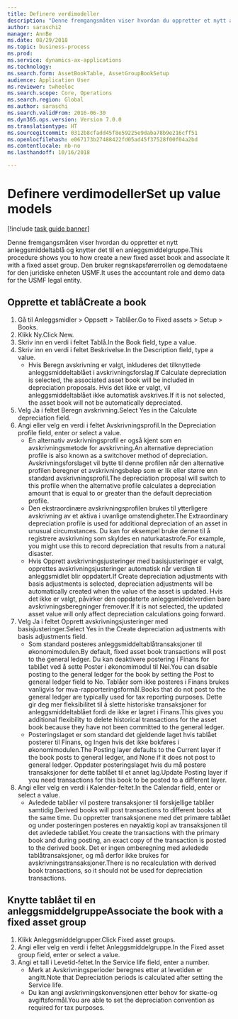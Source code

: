 ```yaml
--- 
title: Definere verdimodeller
description: "Denne fremgangsmåten viser hvordan du oppretter et nytt anleggsmiddeltablå og knytter det til en anleggsmiddelgruppe."
author: saraschi2
manager: AnnBe
ms.date: 08/29/2018
ms.topic: business-process
ms.prod: 
ms.service: dynamics-ax-applications
ms.technology: 
ms.search.form: AssetBookTable, AssetGroupBookSetup
audience: Application User
ms.reviewer: twheeloc
ms.search.scope: Core, Operations
ms.search.region: Global
ms.author: saraschi
ms.search.validFrom: 2016-06-30
ms.dyn365.ops.version: Version 7.0.0
ms.translationtype: HT
ms.sourcegitcommit: 0312b8cfadd45f8e59225e9daba78b9e216cff51
ms.openlocfilehash: e067173b27488422fd05ad45f37528f00f04a2bd
ms.contentlocale: nb-no
ms.lasthandoff: 10/16/2018

---
```

# <a name="set-up-value-models"></a><span data-ttu-id="a2faf-103">Definere verdimodeller</span><span class="sxs-lookup"><span data-stu-id="a2faf-103">Set up value models</span></span>

[!include [task guide banner](../../includes/task-guide-banner.md)]

<span data-ttu-id="a2faf-104">Denne fremgangsmåten viser hvordan du oppretter et nytt anleggsmiddeltablå og knytter det til en anleggsmiddelgruppe.</span><span class="sxs-lookup"><span data-stu-id="a2faf-104">This procedure shows you to how create a new fixed asset book and associate it with a fixed asset group.</span></span> <span data-ttu-id="a2faf-105">Den bruker regnskapsførerrollen og demodataene for den juridiske enheten USMF.</span><span class="sxs-lookup"><span data-stu-id="a2faf-105">It uses the accountant role and demo data for the USMF legal entity.</span></span>


## <a name="create-a-book"></a><span data-ttu-id="a2faf-106">Opprette et tablå</span><span class="sxs-lookup"><span data-stu-id="a2faf-106">Create a book</span></span>
1. <span data-ttu-id="a2faf-107">Gå til Anleggsmidler > Oppsett > Tablåer.</span><span class="sxs-lookup"><span data-stu-id="a2faf-107">Go to Fixed assets > Setup > Books.</span></span>
2. <span data-ttu-id="a2faf-108">Klikk Ny.</span><span class="sxs-lookup"><span data-stu-id="a2faf-108">Click New.</span></span>
3. <span data-ttu-id="a2faf-109">Skriv inn en verdi i feltet Tablå.</span><span class="sxs-lookup"><span data-stu-id="a2faf-109">In the Book field, type a value.</span></span>
4. <span data-ttu-id="a2faf-110">Skriv inn en verdi i feltet Beskrivelse.</span><span class="sxs-lookup"><span data-stu-id="a2faf-110">In the Description field, type a value.</span></span>
    * <span data-ttu-id="a2faf-111">Hvis Beregn avskrivning er valgt, inkluderes det tilknyttede anleggsmiddeltablået i avskrivningsforslag.</span><span class="sxs-lookup"><span data-stu-id="a2faf-111">If Calculate depreciation is selected, the associated asset book will be included in depreciation proposals.</span></span> <span data-ttu-id="a2faf-112">Hvis det ikke er valgt, vil anleggsmiddeltablået ikke automatisk avskrives.</span><span class="sxs-lookup"><span data-stu-id="a2faf-112">If it is not selected, the asset book will not be automatically depreciated.</span></span>  
5. <span data-ttu-id="a2faf-113">Velg Ja i feltet Beregn avskrivning.</span><span class="sxs-lookup"><span data-stu-id="a2faf-113">Select Yes in the Calculate depreciation field.</span></span>
6. <span data-ttu-id="a2faf-114">Angi eller velg en verdi i feltet Avskrivningsprofil.</span><span class="sxs-lookup"><span data-stu-id="a2faf-114">In the Depreciation profile field, enter or select a value.</span></span>
    * <span data-ttu-id="a2faf-115">En alternativ avskrivningsprofil er også kjent som en avskrivningsmetode for avskrivning.</span><span class="sxs-lookup"><span data-stu-id="a2faf-115">An alternative depreciation profile is also known as a switchover method of depreciation.</span></span> <span data-ttu-id="a2faf-116">Avskrivningsforslaget vil bytte til denne profilen når den alternative profilen beregner et avskrivningsbeløp som er lik eller større enn standard avskrivningsprofil.</span><span class="sxs-lookup"><span data-stu-id="a2faf-116">The depreciation proposal will switch to this profile when the alternative profile calculates a depreciation amount that is equal to or greater than the default depreciation profile.</span></span>  
    * <span data-ttu-id="a2faf-117">Den ekstraordinære avskrivningsprofilen brukes til ytterligere avskrivning av et aktiva i uvanlige omstendigheter.</span><span class="sxs-lookup"><span data-stu-id="a2faf-117">The Extraordinary depreciation profile is used for additional depreciation of an asset in unusual circumstances.</span></span> <span data-ttu-id="a2faf-118">Du kan for eksempel bruke denne til å registrere avskrivning som skyldes en naturkatastrofe.</span><span class="sxs-lookup"><span data-stu-id="a2faf-118">For example, you might use this to record depreciation that results from a natural disaster.</span></span>  
    * <span data-ttu-id="a2faf-119">Hvis Opprett avskrivningsjusteringer med basisjusteringer er valgt, opprettes avskrivningsjusteringer automatisk når verdien til anleggsmidlet blir oppdatert.</span><span class="sxs-lookup"><span data-stu-id="a2faf-119">If Create depreciation adjustments with basis adjustments is selected, depreciation adjustments will be automatically created when the value of the asset is updated.</span></span> <span data-ttu-id="a2faf-120">Hvis det ikke er valgt, påvirker den oppdaterte anleggsmiddelverdien bare avskrivningsberegninger fremover.</span><span class="sxs-lookup"><span data-stu-id="a2faf-120">If it is not selected, the updated asset value will only affect depreciation calculations going forward.</span></span>  
7. <span data-ttu-id="a2faf-121">Velg Ja i feltet Opprett avskrivningsjusteringer med basisjusteringer.</span><span class="sxs-lookup"><span data-stu-id="a2faf-121">Select Yes in the Create depreciation adjustments with basis adjustments field.</span></span>
    * <span data-ttu-id="a2faf-122">Som standard posteres anleggsmiddeltablåtransaksjoner til økonomimodulen.</span><span class="sxs-lookup"><span data-stu-id="a2faf-122">By default, fixed asset book transactions will post to the general ledger.</span></span> <span data-ttu-id="a2faf-123">Du kan deaktivere postering i Finans for tablået ved å sette Poster i økonomimodul til Nei.</span><span class="sxs-lookup"><span data-stu-id="a2faf-123">You can disable posting to the general ledger for the book by setting the Post to general ledger field to No.</span></span> <span data-ttu-id="a2faf-124">Tablåer som ikke posteres i Finans brukes vanligvis for mva-rapporteringsformål.</span><span class="sxs-lookup"><span data-stu-id="a2faf-124">Books that do not post to the general ledger are typically used for tax reporting purposes.</span></span> <span data-ttu-id="a2faf-125">Dette gir deg mer fleksibilitet til å slette historiske transaksjoner for anleggsmiddeltablået fordi de ikke er lagret i Finans.</span><span class="sxs-lookup"><span data-stu-id="a2faf-125">This gives you additional flexibility to delete historical transactions for the asset book because they have not been committed to the general ledger.</span></span>  
    * <span data-ttu-id="a2faf-126">Posteringslaget er som standard det gjeldende laget hvis tablået posterer til Finans, og Ingen hvis det ikke bokføres i økonomimodulen.</span><span class="sxs-lookup"><span data-stu-id="a2faf-126">The Posting layer defaults to the Current layer if the book posts to general ledger, and None if it does not post to general ledger.</span></span> <span data-ttu-id="a2faf-127">Oppdater posteringslaget hvis du må postere transaksjoner for dette tablået til et annet lag.</span><span class="sxs-lookup"><span data-stu-id="a2faf-127">Update Posting layer if you need transactions for this book to be posted to a different layer.</span></span>  
8. <span data-ttu-id="a2faf-128">Angi eller velg en verdi i Kalender-feltet.</span><span class="sxs-lookup"><span data-stu-id="a2faf-128">In the Calendar field, enter or select a value.</span></span>
    * <span data-ttu-id="a2faf-129">Avledede tablåer vil postere transaksjoner til forskjellige tablåer samtidig.</span><span class="sxs-lookup"><span data-stu-id="a2faf-129">Derived books will post transactions to different books at the same time.</span></span> <span data-ttu-id="a2faf-130">Du oppretter transaksjonene med det primære tablået og under posteringen posteres en nøyaktig kopi av transaksjonen til det avledede tablået.</span><span class="sxs-lookup"><span data-stu-id="a2faf-130">You create the transactions with the primary book and during posting, an exact copy of the transaction is posted to the derived book.</span></span> <span data-ttu-id="a2faf-131">Det er ingen omberegning med avledede tablåtransaksjoner, og må derfor ikke brukes for avskrivningstransaksjoner.</span><span class="sxs-lookup"><span data-stu-id="a2faf-131">There is no recalculation with derived book transactions, so it should not be used for depreciation transactions.</span></span>  

## <a name="associate-the-book-with-a-fixed-asset-group"></a><span data-ttu-id="a2faf-132">Knytte tablået til en anleggsmiddelgruppe</span><span class="sxs-lookup"><span data-stu-id="a2faf-132">Associate the book with a fixed asset group</span></span>
1. <span data-ttu-id="a2faf-133">Klikk Anleggsmiddelgrupper.</span><span class="sxs-lookup"><span data-stu-id="a2faf-133">Click Fixed asset groups.</span></span>
2. <span data-ttu-id="a2faf-134">Angi eller velg en verdi i feltet Anleggsmiddelgruppe.</span><span class="sxs-lookup"><span data-stu-id="a2faf-134">In the Fixed asset group field, enter or select a value.</span></span>
3. <span data-ttu-id="a2faf-135">Angi et tall i Levetid-feltet.</span><span class="sxs-lookup"><span data-stu-id="a2faf-135">In the Service life field, enter a number.</span></span>
    * <span data-ttu-id="a2faf-136">Merk at Avskrivningsperioder beregnes etter at levetiden er angitt.</span><span class="sxs-lookup"><span data-stu-id="a2faf-136">Note that Depreciation periods is calculated after setting the Service life.</span></span>  
    * <span data-ttu-id="a2faf-137">Du kan angi avskrivningskonvensjonen etter behov for skatte-og avgiftsformål.</span><span class="sxs-lookup"><span data-stu-id="a2faf-137">You are able to set the depreciation convention as required for tax purposes.</span></span>  


